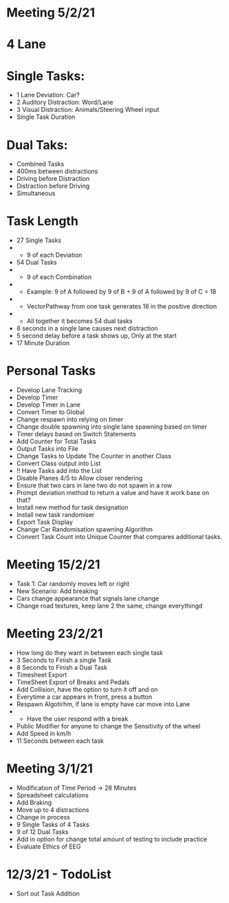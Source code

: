 # Meeting 5/2/21

# 4 Lane 
# Single Tasks:
- 1 Lane Deviation: Car?
- 2 Auditory Distraction: Word/Lane
- 3 Visual Distraction: Animals/Steering Wheel input
- Single Task Duration


# Dual Taks:
- Combined Tasks
- 400ms between distractions
- Driving before Distraction
- Distraction before Driving
- Simultaneous

# Task Length
- 27 Single Tasks
- - 9 of each Deviation
- 54 Dual Tasks
- - 9 of each Combination
- - Example: 9 of A followed by 9 of B + 9 of A followed by 9 of C = 18
- - VectorPathway from one task generates 18 in the positive direction
- - All together it becomes 54 dual tasks
- 8 seconds in a single lane causes next distraction
- 5 second delay before a task shows up, Only at the start
- 17 Minute Duration

# Personal Tasks
- Develop Lane Tracking
- Develop Timer
- Develop Timer in Lane
- Convert Timer to Global
- Change respawn into relying on timer
- Change double spawning into single lane spawning based on timer
- Timer delays based on Switch Statements
- Add Counter for Total Tasks
- Output Tasks into File
- Change Tasks to Update The Counter in another Class
- Convert Class output into List
- !! Have Tasks add into the List
- Disable Planes 4/5 to Allow closer rendering
- Ensure that two cars in lane two do not spawn in a row
- Prompt deviation method to return a value and have it work base on that?
- Install new method for task designation
- Install new task randomiser
- Export Task Display
- Change Car Randomisation spawning Algorithm
- Convert Task Count into Unique Counter that compares additional tasks. 



# Meeting 15/2/21
- Task 1: Car randomly moves left or right
- New Scenario: Add breaking
- Cars change appearance that signals lane change
- Change road textures, keep lane 2 the same, change everythingd

# Meeting 23/2/21
- How long do they want in between each single task
- 3 Seconds to Finish a single Task
- 8 Seconds to Finish a Dual Task
- Timesheet Export
- TimeSheet Export of Breaks and Pedals
- Add Collision, have the option to turn it off and on
- Everytime a car appears in front, press a button
- Respawn Algotirhm, if lane is empty have car move into Lane
- - Have the user respond with a break
- Public Modifier for anyone to change the Sensitivity of the wheel
- Add Speed in km/h
- 11 Seconds between each task

# Meeting 3/1/21
- Modification of Time Period -> 28 Minutes
- Spreadsheet calculations
- Add Braking
- Move up to 4 distractions
- Change in process
- 9 Single Tasks of 4 Tasks
- 9 of 12 Dual Tasks
- Add in option for change total amount of testing to include practice
- Evaluate Ethics of EEG

# 12/3/21 - TodoList
- Sort out Task Addition